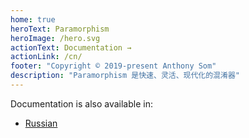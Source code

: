 ```yaml
---
home: true
heroText: Paramorphism
heroImage: /hero.svg
actionText: Documentation →
actionLink: /cn/
footer: "Copyright © 2019-present Anthony Som"
description: "Paramorphism 是快速、灵活、现代化的混淆器"
---
```


Documentation is also available in:
  - [Russian](/ru/)
